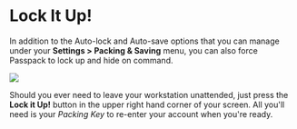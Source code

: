 # **Lock It Up!**

In addition to the Auto-lock and Auto-save options that you can manage under your **Settings &gt; Packing & Saving** menu, you can also force Passpack to lock up and hide on command.

![](/assets/assets%2F-LCBoecSUMMtKc_rFkkd%2F-LF45IXTpDq38N-Lcni_%2F-LF5nMIvXvQB1BFWjZr5%2F1click-lockup-update.jpg)

Should you ever need to leave your workstation unattended, just press the **Lock it Up!** button in the upper right hand corner of your screen. All you'll need is your _Packing Key_ to re-enter your account when you're ready.

